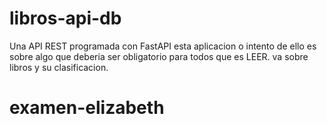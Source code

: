 # libros-api-db
Una API REST programada con FastAPI
esta aplicacion o intento de ello es sobre algo que deberia ser obligatorio para todos
que es LEER. va sobre libros y su clasificacion. 
# examen-elizabeth
